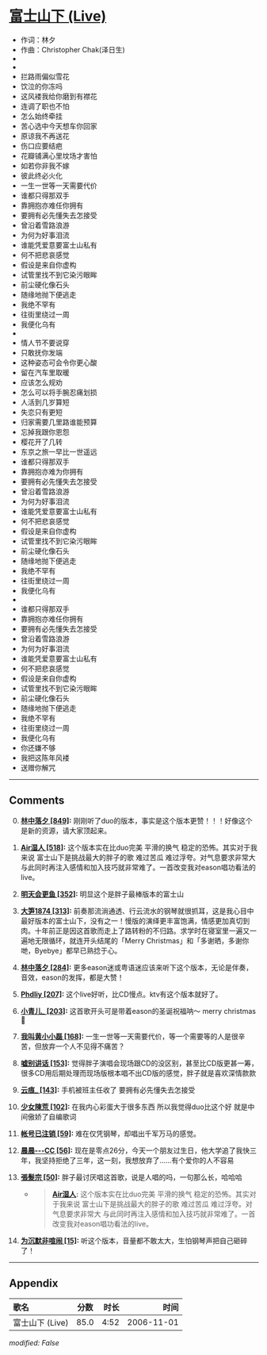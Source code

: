 # [富士山下 (Live)](https://music.163.com/song?id=33255173)

* 作词：林夕
* 作曲：Christopher Chak(泽日生)
*
*
* 拦路雨偏似雪花
* 饮泣的你冻吗
* 这风褛我给你磨到有襟花
* 连调了职也不怕
* 怎么始终牵挂
* 苦心选中今天想车你回家
* 原谅我不再送花
* 伤口应要结疤
* 花瓣铺满心里坟场才害怕
* 如若你非我不嫁
* 彼此终必火化
* 一生一世等一天需要代价
* 谁都只得那双手
* 靠拥抱亦难任你拥有
* 要拥有必先懂失去怎接受
* 曾沿着雪路浪游
* 为何为好事泪流
* 谁能凭爱意要富士山私有
* 何不把悲哀感觉
* 假设是来自你虚构
* 试管里找不到它染污眼眸
* 前尘硬化像石头
* 随缘地抛下便逃走
* 我绝不罕有
* 往街里绕过一周
* 我便化乌有
* 
* 情人节不要说穿
* 只敢抚你发端
* 这种姿态可会令你更心酸
* 留在汽车里取暖
* 应该怎么规劝
* 怎么可以将手腕忍痛划损
* 人活到几岁算短
* 失恋只有更短
* 归家需要几里路谁能预算
* 忘掉我跟你恩怨
* 樱花开了几转
* 东京之旅一早比一世遥远
* 谁都只得那双手
* 靠拥抱亦难为你拥有
* 要拥有必先懂失去怎接受
* 曾沿着雪路浪游
* 为何为好事泪流
* 谁能凭爱意要富士山私有
* 何不把悲哀感觉
* 假设是来自你虚构
* 试管里找不到它染污眼眸
* 前尘硬化像石头
* 随缘地抛下便逃走
* 我绝不罕有
* 往街里绕过一周
* 我便化乌有
* 
* 谁都只得那双手
* 靠拥抱亦难任你拥有
* 要拥有必先懂失去怎接受
* 曾沿着雪路浪游
* 为何为好事泪流
* 谁能凭爱意要富士山私有
* 何不把悲哀感觉
* 假设是来自你虚构
* 试管里找不到它染污眼眸
* 前尘硬化像石头
* 随缘地抛下便逃走
* 我绝不罕有
* 往街里绕过一周
* 我便化乌有
* 你还嫌不够
* 我把这陈年风褛
* 送赠你解咒


---

## Comments
0. **[林中落夕 \[849\]](https://music.163.com/#/user/home?id=65863713):** 刚刚听了duo的版本，事实是这个版本更赞！！！好像这个是新的资源，请大家顶起来。

1. **[Air湿人 \[518\]](https://music.163.com/#/user/home?id=48614199):** 这个版本实在比duo完美 平滑的换气 稳定的恐怖。其实对于我来说 富士山下是挑战最大的胖子的歌 难过苦瓜 难过浮夸。对气息要求非常大 与此同时再注入感情和加入技巧就非常难了。一首改变我对eason唱功看法的live。

2. **[明天会更鱼 \[352\]](https://music.163.com/#/user/home?id=88856036):** 明显这个是胖子最棒版本的富士山

3. **[大笋1874 \[313\]](https://music.163.com/#/user/home?id=30202781):** 前奏那流淌通透、行云流水的钢琴就很抓耳，这是我心目中最好版本的富士山下，没有之一！慢版的演绎更丰富饱满，情感更加真切到肉。十年前正是因这首歌而走上了路转粉的不归路。求学时在寝室里一遍又一遍地无限循环，就连开头结尾的「Merry Christmas」和「多谢晒，多谢你哋，Byebye」都早已熟捻于心。

4. **[林中落夕 \[284\]](https://music.163.com/#/user/home?id=65863713):** 更多eason迷或粤语迷应该来听下这个版本，无论是伴奏，音效，eason的发挥，都是大赞！

5. **[Phdliy \[207\]](https://music.163.com/#/user/home?id=9320269):** 这个live好听，比CD慢点。ktv有这个版本就好了。

6. **[小青儿_ \[203\]](https://music.163.com/#/user/home?id=64085608):** 这首歌开头可是带着eason的圣诞祝福呐～ merry christmas 🎄

7. **[我叫黄小小磊 \[168\]](https://music.163.com/#/user/home?id=94666469):** 一生一世等一天需要代价，等一个需要等的人是很辛苦，但放弃一个人不见得不痛苦？

8. **[嘘别讲话 \[153\]](https://music.163.com/#/user/home?id=52966022):** 觉得胖子演唱会现场跟CD的没区别，甚至比CD版更甚一筹，很多CD用后期处理而现场版根本唱不出CD版的感觉，胖子就是喜欢深情款款

9. **[云痕_ \[143\]](https://music.163.com/#/user/home?id=64429802):** 手机被班主任收了 要拥有必先懂失去怎接受

10. **[少女陳荒 \[102\]](https://music.163.com/#/user/home?id=87131903):** 在我内心彩蛋大于很多东西  所以我觉得duo比这个好 就是中间傲娇了自编歌词

11. **[帐号已注销 \[59\]](https://music.163.com/#/user/home?id=301998842):** 难在仅凭钢琴，却唱出千军万马的感觉。

12. **[晨晨---CC \[56\]](https://music.163.com/#/user/home?id=253550268):** 现在是零点26分，今天一个朋友过生日，他大学追了我快三年，我坚持拒绝了三年，这一刻，我想放弃了……有个爱你的人不容易

13. **[張髮宗 \[50\]](https://music.163.com/#/user/home?id=1334228):** 胖子最讨厌唱这首歌，说是人唱的吗，一句那么长，哈哈哈
	* > **[Air湿人](https://music.163.com/#/user/home?id=48614199):** 这个版本实在比duo完美 平滑的换气 稳定的恐怖。其实对于我来说 富士山下是挑战最大的胖子的歌 难过苦瓜 难过浮夸。对气息要求非常大 与此同时再注入感情和加入技巧就非常难了。一首改变我对eason唱功看法的live。

14. **[为沉默非喧闹 \[15\]](https://music.163.com/#/user/home?id=19508556):** 听这个版本，音量都不敢太大，生怕钢琴声把自己砸碎了！



---

## Appendix

|歌名|分数|时长|时间|
|:---|:---:|---:|---:|
|富士山下 (Live)|85.0|4:52|2006-11-01

*modified: False*
